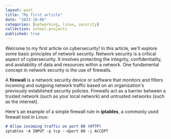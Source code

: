 ```yaml
---
layout: post
title: "My first article"
date: "2023-10-06"
categories: [networking, linux, security]
collection: school-projects
published: true
---
```


Welcome to my first article on cybersecurity! In this article, we'll explore some basic principles of network security.
Network security is a critical aspect of cybersecurity. It involves protecting the integrity, confidentiality, and availability of data and resources within a network. One fundamental concept in network security is the use of firewalls.

A **firewall** is a network security device or software that monitors and filters incoming and outgoing network traffic based on an organization's previously established security policies. Firewalls act as a barrier between a trusted network (such as your local network) and untrusted networks (such as the internet).

Here's an example of a simple firewall rule in **iptables**, a commonly used firewall tool in Linux:

```markdown
# Allow incoming traffic on port 80 (HTTP)
iptables -A INPUT -p tcp --dport 80 -j ACCEPT
```
